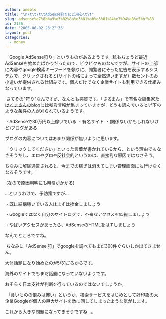 ```yaml
---
author: ameblo
title: "\n\t\t\t\tAdSense狩りにご用心\t\t"
slug: adsense%e7%8b%a9%e3%82%8a%e3%81%ab%e3%81%94%e7%94%a8%e5%bf%83
id: 2156
date: '2005-06-02 23:27:36'
layout: post
categories:
  - money
---
```


「Google AdSense狩り」というものがあるようです。私もちょうど最近AdSenseを始めたばかりだったので、ビクビクものなんですが、サイトの上部に内容やgoogle検索キーワードを頼りに、閲覧者にそった広告を表示するシステムで、クリックされると(サイトの格によって全然違いますが）数セントのお小遣いが提供される仕組みです。個人だけでなく企業サイトも利用できる仕組みなっています。

 さてその"狩り"なんですが、なんとも悪質です。「さるまん」で有名な編集家[たけくまさんのblog](http://takekuma.cocolog-nifty.com/blog/2005/05/google_adsense_e170.html)に比較的情報が集まっていますが、どうも読んでいると以下のような条件の人が刈られているようです。

・AdSenseで30万円以上稼いでいる ・有名サイト ・(関係ないかもしれないけど)ブログがある

ブログの内容についてはあまり関係が無いように思います。

「クリックしてください」といった言葉が書かれているから、という理由でもなさそうだし、エロやグロや反社会的というのは、直接的な原因ではなさそう。

ちなみに解除通告されると、今までの稼ぎは消えてしまい管理画面にも行けなくなるそうです。

 (なので原因判明にも時間がかかる)

…というわけで、予防策ですが…

・既に結構稼いでいる人はまずは換金しましょう

・Googleではなく自分のサイトログで、不審なアクセスを監視しましょう

・やぱいアクセスがあったら、AdSenseのHTMLをはずしましょう

なんてところですね。

 ちなみに「AdSense 狩」でgoogleを調べてもまだ300件ぐらいしか出てきません。

大体話題になり始めたのが5/31ごろからです。

海外のサイトでもまだ話題になっていないようです。

おそらく日本支社が判断を行っているのではないでしょうか。

 「食いものの恨みは怖い」というか、検索サービスをはじめとして好印象の大企業Googleが個人の巨大サイトを敵に回してしまったような気がします。

これから大きな問題になってきそうですね…。
